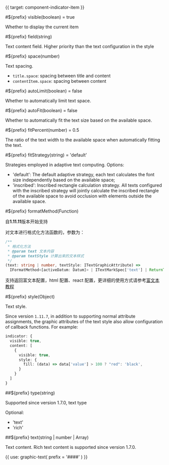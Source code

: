 {{ target: component-indicator-item }}

#${prefix} visible(boolean) = true

Whether to display the current item

#${prefix} field(string)

Text content field.
Higher priority than the text configuration in the style

#${prefix} space(number)

Text spacing.

- `title.space`: spacing between title and content
- `contentItem.space`: spacing between content

#${prefix} autoLimit(boolean) = false

Whether to automatically limit text space.

#${prefix} autoFit(boolean) = false

Whether to automatically fit the text size based on the available space.

#${prefix} fitPercent(number) = 0.5

The ratio of the text width to the available space when automatically fitting the text.

#${prefix} fitStrategy(string) = 'default'

Strategies employed in adaptive text computing. Options:

- 'default': The default adaptive strategy, each text calculates the font size independently based on the available space;
- 'inscribed': Inscribed rectangle calculation strategy. All texts configured with the inscribed strategy will jointly calculate the inscribed rectangle of the available space to avoid occlusion with elements outside the available space.

#${prefix} formatMethod(Function)

自**1.11.11**版本开始支持

对文本进行格式化方法函数的，参数为：

```ts
/**
 * 格式化方法
 * @param text 文本内容
 * @param textStyle 计算出来的文本样式
 */
(text: string | number, textStyle: ITextGraphicAttribute) =>
  IFormatMethod<[activeDatum: Datum]> | ITextMarkSpec['text'] | ReturnType<IFormatMethod<[activeDatum: Datum]>>;
```

支持返回富文本配置，html 配置、react 配置，更详细的使用方式请参考[富文本教程](/vchart/guide/tutorial_docs/Richtext_and_Dom)

#${prefix} style(Object)

Text style.

Since version `1.11.7`, in addition to supporting normal attribute assignments, the graphic attributes of the text style also allow configuration of callback functions. For example:

```ts
indicator: {
  visible: true,
  content: [
    {
      visible: true,
      style: {
        fill: (data) => data['value'] > 100 ? "red": 'black',
      }
    }
  ]
}
```

##${prefix} type(string)

Supported since version 1.7.0, text type

Optional:

- 'text'
- 'rich'

##${prefix} text(string | number | Array)

Text content.
Rich text content is supported since version 1.7.0.

{{ use: graphic-text(
  prefix = '####'
) }}

